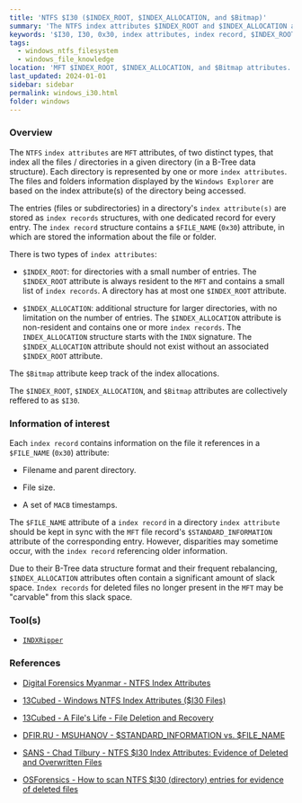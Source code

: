 ```yaml
---
title: 'NTFS $I30 ($INDEX_ROOT, $INDEX_ALLOCATION, and $Bitmap)'
summary: 'The NTFS index attributes $INDEX_ROOT and $INDEX_ALLOCATION are MFT attributes that represent directories and store index records.\n\nEach file in a directory is associated with an index record. The record contains information on the file it references in a $FILE_NAME (0x30) attribute: file name, size, parent directory and a set of MACB timestamps (copied from the MFT file record $STANDARD_INFORMATION of the file).'
keywords: '$I30, I30, 0x30, index attributes, index record, $INDEX_ROOT, INDEX_ROOT, $INDEX_ALLOCATION, INDEX_ALLOCATION, $FILE_NAME, FILE_NAME, $Bitmap, Bitmap'
tags:
  - windows_ntfs_filesystem
  - windows_file_knowledge
location: 'MFT $INDEX_ROOT, $INDEX_ALLOCATION, and $Bitmap attributes.'
last_updated: 2024-01-01
sidebar: sidebar
permalink: windows_i30.html
folder: windows
---
```


### Overview

The `NTFS` `index attributes` are `MFT` attributes, of two distinct types,
that index all the files / directories in a given directory (in a B-Tree data
structure). Each directory is represented by one or more `index attributes`.
The files and folders information displayed by the `Windows Explorer` are based
on the index attribute(s) of the directory being accessed.

The entries (files or subdirectories) in a directory's `index attribute(s)` are
stored as `index records` structures, with one dedicated record for every
entry. The `index record` structure contains a `$FILE_NAME` (`0x30`) attribute,
in which are stored the information about the file or folder.

There is two types of `index attributes`:

  - `$INDEX_ROOT`: for directories with a small number of entries. The
    `$INDEX_ROOT` attribute is always resident to the `MFT` and contains a
    small list of `index records`. A directory has at most one `$INDEX_ROOT`
    attribute.

  - `$INDEX_ALLOCATION`: additional structure for larger directories, with no
    limitation on the number of entries. The `$INDEX_ALLOCATION` attribute is
    non-resident and contains one or more `index records`. The
    `INDEX_ALLOCATION` structure starts with the `INDX` signature. The
    `$INDEX_ALLOCATION` attribute should not exist without an associated
    `$INDEX_ROOT` attribute.

The `$Bitmap` attribute keep track of the index allocations.

The `$INDEX_ROOT`, `$INDEX_ALLOCATION`, and `$Bitmap` attributes are
collectively reffered to as `$I30`.

### Information of interest

Each `index record` contains information on the file it references in a
`$FILE_NAME` (`0x30`) attribute:

 - Filename and parent directory.

 - File size.

 - A set of `MACB` timestamps.

The `$FILE_NAME` attribute of a `index record` in a directory
`index attribute` should be kept in sync with the `MFT` file record's
`$STANDARD_INFORMATION` attribute of the corresponding entry. However,
disparities may sometime occur, with the `index record` referencing older
information.

Due to their B-Tree data structure format and their frequent rebalancing,
`$INDEX_ALLOCATION` attributes often contain a significant amount of slack
space. `Index records` for deleted files no longer present in the `MFT` may be
"carvable" from this slack space.

### Tool(s)

  - [`INDXRipper`](https://github.com/harelsegev/INDXRipper)

### References

  - [Digital Forensics Myanmar - NTFS Index Attributes](https://www.forensicsmyanmar.com/2022/08/ntfs-index-attributes.html)

  - [13Cubed - Windows NTFS Index Attributes ($I30 Files)](https://www.youtube.com/watch?v=XzoYNOlJ37s)

  - [13Cubed - A File's Life - File Deletion and Recovery](https://www.youtube.com/watch?v=4zlk9ZSMa-4)

  - [DFIR.RU - MSUHANOV - $STANDARD_INFORMATION vs. $FILE_NAME](https://dfir.ru/2021/01/10/standard_information-vs-file_name/)

  - [SANS - Chad Tilbury - NTFS $I30 Index Attributes: Evidence of Deleted and Overwritten Files](https://www.sans.org/blog/ntfs-i30-index-attributes-evidence-of-deleted-and-overwritten-files/)

  - [OSForensics - How to scan NTFS $I30 (directory) entries for evidence of deleted files](https://www.osforensics.com/faqs-and-tutorials/how-to-scan-ntfs-i30-entries-deleted-files.html)
